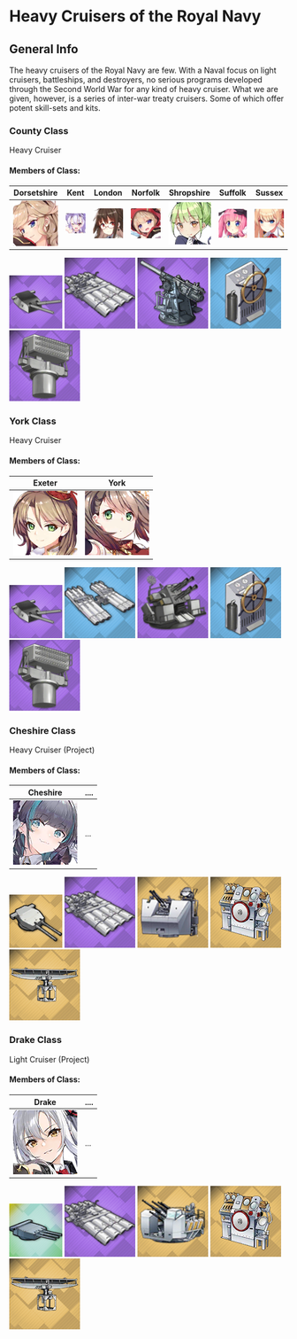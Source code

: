 # Heavy Cruisers of the Royal Navy

## General Info

The heavy cruisers of the Royal Navy are few. With a Naval focus on light cruisers, battleships, and destroyers, no serious programs developed through the Second World War for any kind of heavy cruiser. What we are given, however, is a series of inter-war treaty cruisers. Some of which offer potent skill-sets and kits.

### County Class

Heavy Cruiser <br/>

#### Members of Class: <br/>
Dorsetshire | Kent | London | Norfolk | Shropshire | Suffolk | Sussex
| ----- | ----- | ----- | ----- | ----- | ----- | ----- |
![Dorsetshire](/Icons/Ship/RoyalNavy/Dorsetshire.png) | ![Kent](/Icons/Ship/RoyalNavy/Kent.png)| ![London](/Icons/Ship/RoyalNavy/London.png)| ![Norfolk](/Icons/Ship/RoyalNavy/Norfolk.png)| ![Shropshire](/Icons/Ship/RoyalNavy/Shropshire.png)| ![Suffolk](/Icons/Ship/RoyalNavy/Suffolk.png)| ![Sussex](/Icons/Ship/RoyalNavy/Sussex.png)|  <br/>

![8in50MkVIII](/Icons/Equipment/Guns/CA/8in50MkVIII.png)
![Quad21in](/Icons/Equipment/Torpedo/Surface/Quadruple21inMkIX.png)
![4in45MkVAA](/Icons/Equipment/AA/4in45MkVAA.png)
![SteeringGear](/Icons/Equipment/Auxiliary/SteeringGear.png)
![FireControlRadar](/Icons/Equipment/Auxiliary/FireControlRadar.png) <br/>

### York Class

Heavy Cruiser <br/>

#### Members of Class: <br/>
Exeter | York
| -----  | ----- |
![Exeter](/Icons/Ship/RoyalNavy/Exeter.png) | ![York](/Icons/Ship/RoyalNavy/York.png) <br/>

![8in50MkVIII](/Icons/Equipment/Guns/CA/8in50MkVIII.png)
![Triple21in](/Icons/Equipment/Torpedo/Surface/Triple21inMkIX.png)
![Quad40PomPom](/Icons/Equipment/AA/Quad40mmPomPom.png)
![SteeringGear](/Icons/Equipment/Auxiliary/SteeringGear.png)
![FireControlRadar](/Icons/Equipment/Auxiliary/FireControlRadar.png) <br/>

### Cheshire Class

Heavy Cruiser (Project)<br/>

#### Members of Class: <br/>
Cheshire | ....
| ----- | ----- |
![Cheshire](/Icons/Ship/RoyalNavy/Cheshire.png) | ... <br/>

![9.2inMkXII](/Icons/Equipment/Guns/CA/9.2inMkXII.png)
![Quad21in](/Icons/Equipment/Torpedo/Surface/Quadruple21inMkIX.png)
![Twin40mmSTAAG](/Icons/Equipment/AA/Twin40mmSTAAG.png)
![ImprovedSteeringGear](/Icons/Equipment/Auxiliary/ImprovedSteeringGear.png)
![HPAARadar](/Icons/Equipment/Auxiliary/HPAARadar.png) <br/>

### Drake Class

Light Cruiser (Project)<br/>

#### Members of Class: <br/>
Drake | ....
| ----- | ----- |
![Drake](/Icons/Ship/RoyalNavy/Drake.png) | ... <br/>

![9.2inMkXIIB](/Icons/Equipment/Guns/CA/9.2inMkXIIB.png)
![Quad21in](/Icons/Equipment/Torpedo/Surface/Quadruple21inMkIX.png)
![Sextuple40mmBofors](/Icons/Equipment/AA/Sextuple40mmBofors.png)
![ImprovedSteeringGear](/Icons/Equipment/Auxiliary/ImprovedSteeringGear.png)
![HPAARadar](/Icons/Equipment/Auxiliary/HPAARadar.png) <br/>